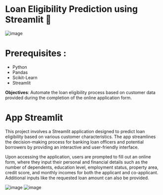# Loan Eligibility Prediction using Streamlit 🏦  

![image](https://github.com/maevaportfolio/credit_prevision_deployment_streamlit/assets/108234726/1fca04ec-963f-408e-8b03-d9f050170bda)

# Prerequisites :
* Python
* Pandas
* Scikit-Learn
* Streamlit
  
 **Objectives**: Automate the loan eligibility process based on customer data provided during the completion of the online application form.

# App Streamlit 

This project involves a Streamlit application designed to predict loan eligibility based on various customer characteristics. The app streamlines the decision-making process for banking loan officers and potential borrowers by providing an interactive and user-friendly interface.

Upon accessing the application, users are prompted to fill out an online form, where they input their personal and financial details such as the number of dependents, education level, employment status, property area, credit score, and monthly incomes for both the applicant and co-applicant. Additional inputs like the requested loan amount can also be provided.

![image](https://github.com/maevaportfolio/credit_prevision_deployment_streamlit/assets/108234726/a0be491e-6ea8-4f91-bf6d-79260524ee71)
![image](https://github.com/maevaportfolio/credit_prevision_deployment_streamlit/assets/108234726/21a7d25e-d0b7-46f4-93f2-d32a6491a2f7)



